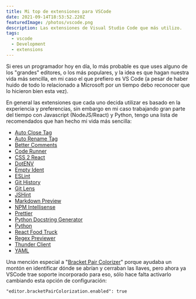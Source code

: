 ```yaml
---
title: Mi top de extensiones para VSCode
date: 2021-09-14T18:53:52.220Z
featuredImage: /photos/vscode.png
description: Las extensiones de Visual Studio Code que más utilizo.
tags:
  - vscode
  - Development
  - extensions
---
```

Si eres un programador hoy en día, lo más probable es que uses alguno de los "grandes" editores, o los más populares, y la idea es que hagan nuestra vida más sencilla, en mi caso el que prefiero es VS Code (a pesar de haber huido de todo lo relacionado a Microsoft por un tiempo debo reconocer que lo hicieron bien esta vez).

En general las extensiones que cada uno decida utilizar es basado en la experiencia y preferencias, sin embargo en mi caso trabajando gran parte del tiempo con Javascript (NodeJS/React) y Python, tengo una lista de recomendados que han hecho mi vida más sencilla:

* [Auto Close Tag](https://marketplace.visualstudio.com/items?itemName=formulahendry.auto-close-tag)
* [Auto Rename Tag](https://marketplace.visualstudio.com/items?itemName=formulahendry.auto-rename-tag)
* [Better Comments](https://marketplace.visualstudio.com/items?itemName=aaron-bond.better-comments)
* [Code Runner](https://marketplace.visualstudio.com/items?itemName=formulahendry.code-runner)
* [CSS 2 React](https://marketplace.visualstudio.com/items?itemName=gottfired.css2react)
* [DotENV](https://marketplace.visualstudio.com/items?itemName=mikestead.dotenv)
* [Empty Ident](https://marketplace.visualstudio.com/items?itemName=DmitryDorofeev.empty-indent)
* [ESLint](https://marketplace.visualstudio.com/items?itemName=dbaeumer.vscode-eslint)
* [Git History](https://marketplace.visualstudio.com/items?itemName=donjayamanne.githistory)
* [Git Lens](https://marketplace.visualstudio.com/items?itemName=eamodio.gitlens)
* [JSHint](https://marketplace.visualstudio.com/items?itemName=dbaeumer.jshint)
* [Markdown Preview](https://marketplace.visualstudio.com/items?itemName=shd101wyy.markdown-preview-enhanced)
* [NPM Intellisense](https://marketplace.visualstudio.com/items?itemName=christian-kohler.npm-intellisense)
* [Prettier](https://marketplace.visualstudio.com/items?itemName=esbenp.prettier-vscode)
* [Python Docstring Generator](https://marketplace.visualstudio.com/items?itemName=njpwerner.autodocstring)
* [Python](https://marketplace.visualstudio.com/items?itemName=ms-python.python)
* [React Food Truck](https://marketplace.visualstudio.com/items?itemName=burkeholland.react-food-truck)
* [Regex Previewer](https://marketplace.visualstudio.com/items?itemName=chrmarti.regex)
* [Thunder Client](https://marketplace.visualstudio.com/items?itemName=rangav.vscode-thunder-client)
* [YAML](https://marketplace.visualstudio.com/items?itemName=redhat.vscode-yaml)

Una mención especial a "[Bracket Pair Colorizer](https://marketplace.visualstudio.com/items?itemName=CoenraadS.bracket-pair-colorizer)" porque ayudaba un montón en identificar dónde se abrían y cerraban las llaves, pero ahora ya VSCode trae soporte incorporado para eso, sólo hace falta activarlo cambiando esta opción de configuración:

`"editor.bracketPairColorization.enabled": true`
